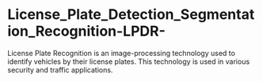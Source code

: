 # License_Plate_Detection_Segmentation_Recognition-LPDR-
License Plate Recognition is an image-processing technology used to identify vehicles by their license plates. This technology is used in various security and traffic applications.
